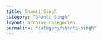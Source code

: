 ```yaml
---
title: Shanti Singh
category: "Shanti Singh"
layout: archive-categories
permalink: "category/shanti-singh"
---
```

